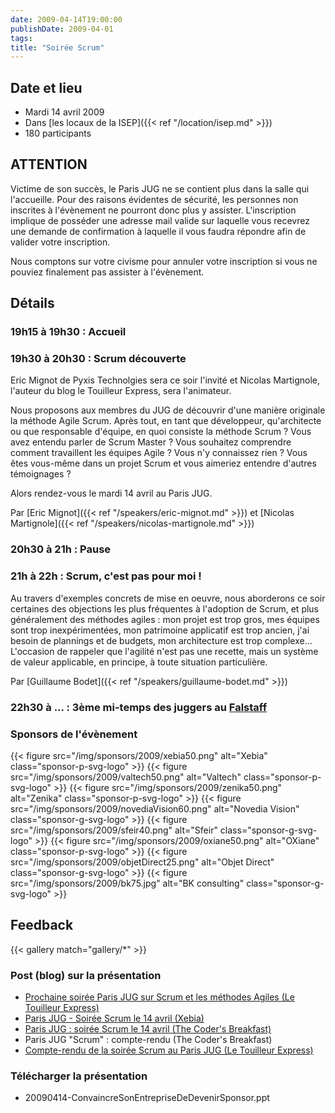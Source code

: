 ```yaml
---
date: 2009-04-14T19:00:00
publishDate: 2009-04-01
tags:
title: "Soirée Scrum"
---
```


## Date et lieu

* Mardi 14 avril 2009
* Dans [les locaux de la ISEP]({{< ref "/location/isep.md" >}})
* 180 participants

## ATTENTION

Victime de son succès, le Paris JUG ne se contient plus dans la salle qui l'accueille. Pour des raisons évidentes de sécurité, les personnes non inscrites à l'évènement ne pourront donc plus y assister. L'inscription implique de posséder une adresse mail valide sur laquelle vous recevrez une demande de confirmation à laquelle il vous faudra répondre afin de valider votre inscription.

Nous comptons sur votre civisme pour annuler votre inscription si vous ne pouviez finalement pas assister à l'évènement.

## Détails

### 19h15 à 19h30 : Accueil

### 19h30 à 20h30 : Scrum découverte

Eric Mignot de Pyxis Technolgies sera ce soir l'invité et Nicolas Martignole, l'auteur du blog le Touilleur Express, sera l'animateur.

Nous proposons aux membres du JUG de découvrir d'une manière originale la méthode Agile Scrum. Après tout, en tant que développeur, qu'architecte ou que responsable d'équipe, en quoi consiste la méthode Scrum ? Vous avez entendu parler de Scrum Master ? Vous souhaitez comprendre comment travaillent les équipes Agile ? Vous n'y connaissez rien ? Vous êtes vous-même dans un projet Scrum et vous aimeriez entendre d'autres témoignages ?

Alors rendez-vous le mardi 14 avril au Paris JUG.

Par [Eric Mignot]({{< ref "/speakers/eric-mignot.md" >}})
et [Nicolas Martignole]({{< ref "/speakers/nicolas-martignole.md" >}})

### 20h30 à 21h : Pause

### 21h à 22h : Scrum, c'est pas pour moi !

Au travers d'exemples concrets de mise en oeuvre, nous aborderons ce soir certaines des objections les plus fréquentes à l'adoption de Scrum, et plus généralement des méthodes agiles : mon projet est trop gros, mes équipes sont trop inexpérimentées, mon patrimoine applicatif est trop ancien, j'ai besoin de plannings et de budgets, mon architecture est trop complexe… L'occasion de rappeler que l'agilité n'est pas une recette, mais un système de valeur applicable, en principe, à toute situation particulière.

Par [Guillaume Bodet]({{< ref "/speakers/guillaume-bodet.md" >}})

### 22h30 à ... : 3ème mi-temps des juggers au [Falstaff](https://goo.gl/maps/NSxajnfvVtjHuggeA)

### Sponsors de l'évènement

{{< figure src="/img/sponsors/2009/xebia50.png" alt="Xebia" class="sponsor-p-svg-logo" >}}
{{< figure src="/img/sponsors/2009/valtech50.png" alt="Valtech" class="sponsor-p-svg-logo" >}}
{{< figure src="/img/sponsors/2009/zenika50.png" alt="Zenika" class="sponsor-p-svg-logo" >}}
{{< figure src="/img/sponsors/2009/novediaVision60.png" alt="Novedia Vision" class="sponsor-g-svg-logo" >}}
{{< figure src="/img/sponsors/2009/sfeir40.png" alt="Sfeir" class="sponsor-g-svg-logo" >}}
{{< figure src="/img/sponsors/2009/oxiane50.png" alt="OXiane" class="sponsor-p-svg-logo" >}}
{{< figure src="/img/sponsors/2009/objetDirect25.png" alt="Objet Direct" class="sponsor-g-svg-logo" >}}
{{< figure src="/img/sponsors/2009/bk75.jpg" alt="BK consulting" class="sponsor-g-svg-logo" >}}

## Feedback

{{< gallery match="gallery/*" >}}

### Post (blog) sur la présentation
<!-- broken links have been removed during site migration -->

* [Prochaine soirée Paris JUG sur Scrum et les méthodes Agiles (Le Touilleur Express)](http://www.touilleur-express.fr/2009/04/07/prochaine-soiree-paris-jug-sur-scrum-et-les-methodes-agiles/)
* [Paris JUG - Soirée Scrum le 14 avril (Xebia)](http://blog.xebia.fr/2009/04/10/paris-jug-soiree-scrum-le-14-avril/)
* [Paris JUG : soirée Scrum le 14 avril (The Coder's Breakfast)](http://thecodersbreakfast.net/index.php?post/2009/04/10/Paris-JUG-%3A-soir%C3%A9e-Scrum-le-14-avril)
* Paris JUG "Scrum" : compte-rendu (The Coder's Breakfast)
* [Compte-rendu de la soirée Scrum au Paris JUG (Le Touilleur Express)](http://www.touilleur-express.fr/2009/04/16/compte-rendu-de-la-soiree-scrum-au-paris-jug/)


### Télécharger la présentation

* 20090414-ConvaincreSonEntrepriseDeDevenirSponsor.ppt

